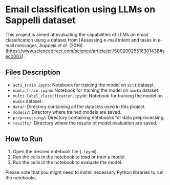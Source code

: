 # Email classification using LLMs on Sappelli dataset

This project is aimed at evaluating the capabilities of LLMs on email classification using a dataset from [Assessing e-mail intent and tasks in e-mail messages, *Sappelli et al.* (2016)(https://www.sciencedirect.com/science/article/pii/S0020025516301438#sec0003).

## Files Description

- `act1_train.ipynb`: Notebook for training the model on `act1` dataset.
- `numta_train.ipynb`: Notebook for training the model on `numta` dataset.
- `multi_label_classification.ipynb`: Notebook for training the model on `numta` dataset.
- `data/`: Directory containing all the datasets used in this project.
- `models/`: Directory where trained models are saved.
- `preprocessing/`: Directory containing notebooks for data preprocessing.
- `results/`: Directory where the results of model evaluation are saved.

## How to Run

1. Open the desired notebook file (`.ipynb`).
2. Run the cells in the notebook to load or train a model
3. Run the cells in the notebook to evaluate the model.

Please note that you might need to install necessary Python libraries to run the notebooks.
